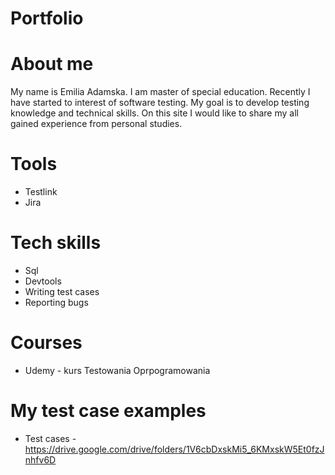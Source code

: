 # Portfolio

# About me 
My name is Emilia Adamska. I am master of special education. Recently I have started to interest of software testing. My goal is to develop testing knowledge and technical skills. On this site I would like to share my all gained experience from personal studies.

# Tools
* Testlink
* Jira

# Tech skills
* Sql
* Devtools
* Writing test cases
* Reporting bugs

# Courses
* Udemy - kurs Testowania Oprpogramowania

# My test case examples
* Test cases - https://drive.google.com/drive/folders/1V6cbDxskMi5_6KMxskW5Et0fzJnhfv6D

